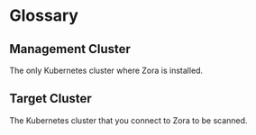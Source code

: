 # Glossary

## Management Cluster

The only Kubernetes cluster where Zora is installed.

## Target Cluster

The Kubernetes cluster that you connect to Zora to be scanned.
